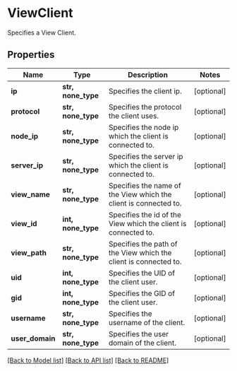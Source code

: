 # ViewClient

Specifies a View Client.

## Properties
Name | Type | Description | Notes
------------ | ------------- | ------------- | -------------
**ip** | **str, none_type** | Specifies the client ip. | [optional] 
**protocol** | **str, none_type** | Specifies the protocol the client uses. | [optional] 
**node_ip** | **str, none_type** | Specifies the node ip which the client is connected to. | [optional] 
**server_ip** | **str, none_type** | Specifies the server ip which the client is connected to. | [optional] 
**view_name** | **str, none_type** | Specifies the name of the View which the client is connected to. | [optional] 
**view_id** | **int, none_type** | Specifies the id of the View which the client is connected to. | [optional] 
**view_path** | **str, none_type** | Specifies the path of the View which the client is connected to. | [optional] 
**uid** | **int, none_type** | Specifies the UID of the client user. | [optional] 
**gid** | **int, none_type** | Specifies the GID of the client user. | [optional] 
**username** | **str, none_type** | Specifies the username of the client. | [optional] 
**user_domain** | **str, none_type** | Specifies the user domain of the client. | [optional] 

[[Back to Model list]](../README.md#documentation-for-models) [[Back to API list]](../README.md#documentation-for-api-endpoints) [[Back to README]](../README.md)


